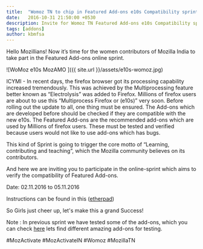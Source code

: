 ```yaml
---
title:  "Womoz TN to chip in Featured Add-ons e10s Compatibility sprint"
date:   2016-10-31 21:50:00 +0530
description: Invite for Womoz TN Featured Add-ons e10s Compatibility sprint.
tags: [addons]
author: kbmfsa
---
```

Hello Mozillians!
Now it’s time for the women contributors of Mozilla India to take part in the Featured Add-ons online sprint.

![WoMoz e10s MozAMO ]({{ site.url }}/assets/e10s-womoz.jpg)

ICYMI - In recent days, the firefox browser got its processing capability increased tremendously. This was achieved by the Multiprocessing feature better known as “Electrolysis” was added to Firefox. Millions of firefox users are about to use this “Multiprocess Firefox or (e10s)” very soon.
Before rolling out the update to all, one thing must be ensured. The Add-ons which are developed before should be checked if they are compatible with the new e10s.
The Featured Add-ons are the recommended add-ons which are used by Millions of firefox users. These must be tested and verified because users would not like to use add-ons which has bugs. 


This kind of Sprint is going to trigger the core motto of “Learning, contributing and teaching”, which the Mozilla community believes on its contributors.


And here we are inviting you to participate in the online-sprint which aims to verify the compatibility of Featured Add-ons.


Date: 02.11.2016 to 05.11.2016


Instructions can be found in this ([etherpad](https://public.etherpad-mozilla.org/p/WomozTN-e10s-Addon-compatibility))


 So Girls just cheer up, let's make this a grand Success! 

Note : In previous sprint we have tested some of the add-ons, which you can check [here](https://goo.gl/IQd44a) lets find different amazing add-ons for testing.

#MozActivate #MozActivateIN #Womoz #MozillaTN
